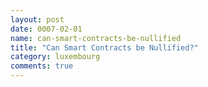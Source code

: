 ```yaml
---
layout: post
date: 0007-02-01
name: can-smart-contracts-be-nullified
title: "Can Smart Contracts be Nullified?"
category: luxembourg
comments: true
---
```



